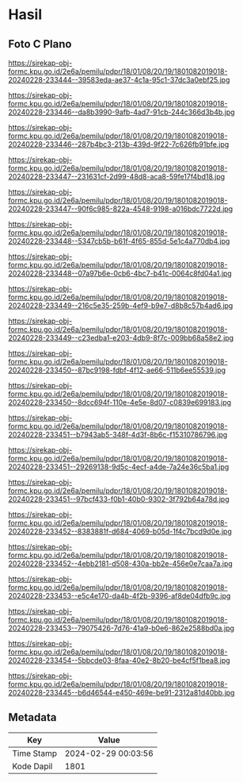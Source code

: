 # Hasil

## Foto C Plano

https://sirekap-obj-formc.kpu.go.id/2e6a/pemilu/pdpr/18/01/08/20/19/1801082019018-20240228-233444--39583eda-ae37-4c1a-95c1-37dc3a0ebf25.jpg

https://sirekap-obj-formc.kpu.go.id/2e6a/pemilu/pdpr/18/01/08/20/19/1801082019018-20240228-233446--da8b3990-9afb-4ad7-91cb-244c366d3b4b.jpg

https://sirekap-obj-formc.kpu.go.id/2e6a/pemilu/pdpr/18/01/08/20/19/1801082019018-20240228-233446--287b4bc3-213b-439d-9f22-7c626fb91bfe.jpg

https://sirekap-obj-formc.kpu.go.id/2e6a/pemilu/pdpr/18/01/08/20/19/1801082019018-20240228-233447--231631cf-2d99-48d8-aca8-59fe17f4bd18.jpg

https://sirekap-obj-formc.kpu.go.id/2e6a/pemilu/pdpr/18/01/08/20/19/1801082019018-20240228-233447--90f6c985-822a-4548-9198-a016bdc7722d.jpg

https://sirekap-obj-formc.kpu.go.id/2e6a/pemilu/pdpr/18/01/08/20/19/1801082019018-20240228-233448--5347cb5b-b61f-4f65-855d-5e1c4a770db4.jpg

https://sirekap-obj-formc.kpu.go.id/2e6a/pemilu/pdpr/18/01/08/20/19/1801082019018-20240228-233448--07a97b6e-0cb6-4bc7-b41c-0064c8fd04a1.jpg

https://sirekap-obj-formc.kpu.go.id/2e6a/pemilu/pdpr/18/01/08/20/19/1801082019018-20240228-233449--216c5e35-259b-4ef9-b9e7-d8b8c57b4ad6.jpg

https://sirekap-obj-formc.kpu.go.id/2e6a/pemilu/pdpr/18/01/08/20/19/1801082019018-20240228-233449--c23edba1-e203-4db9-8f7c-009bb68a58e2.jpg

https://sirekap-obj-formc.kpu.go.id/2e6a/pemilu/pdpr/18/01/08/20/19/1801082019018-20240228-233450--87bc9198-fdbf-4f12-ae66-511b6ee55539.jpg

https://sirekap-obj-formc.kpu.go.id/2e6a/pemilu/pdpr/18/01/08/20/19/1801082019018-20240228-233450--8dcc694f-110e-4e5e-8d07-c0839e699183.jpg

https://sirekap-obj-formc.kpu.go.id/2e6a/pemilu/pdpr/18/01/08/20/19/1801082019018-20240228-233451--b7943ab5-348f-4d3f-8b6c-f15310786796.jpg

https://sirekap-obj-formc.kpu.go.id/2e6a/pemilu/pdpr/18/01/08/20/19/1801082019018-20240228-233451--29269138-9d5c-4ecf-a4de-7a24e36c5ba1.jpg

https://sirekap-obj-formc.kpu.go.id/2e6a/pemilu/pdpr/18/01/08/20/19/1801082019018-20240228-233451--97bcf433-f0b1-40b0-9302-3f792b64a78d.jpg

https://sirekap-obj-formc.kpu.go.id/2e6a/pemilu/pdpr/18/01/08/20/19/1801082019018-20240228-233452--8383881f-d684-4069-b05d-1f4c7bcd9d0e.jpg

https://sirekap-obj-formc.kpu.go.id/2e6a/pemilu/pdpr/18/01/08/20/19/1801082019018-20240228-233452--4ebb2181-d508-430a-bb2e-456e0e7caa7a.jpg

https://sirekap-obj-formc.kpu.go.id/2e6a/pemilu/pdpr/18/01/08/20/19/1801082019018-20240228-233453--e5c4e170-da4b-4f2b-9396-af8de04dfb9c.jpg

https://sirekap-obj-formc.kpu.go.id/2e6a/pemilu/pdpr/18/01/08/20/19/1801082019018-20240228-233453--79075426-7d76-41a9-b0e6-862e2588bd0a.jpg

https://sirekap-obj-formc.kpu.go.id/2e6a/pemilu/pdpr/18/01/08/20/19/1801082019018-20240228-233454--5bbcde03-8faa-40e2-8b20-be4cf5f1bea8.jpg

https://sirekap-obj-formc.kpu.go.id/2e6a/pemilu/pdpr/18/01/08/20/19/1801082019018-20240228-233445--b6d46544-e450-469e-be91-2312a81d40bb.jpg


## Metadata

| Key        | Value               |
| ---------- | ------------------- |
| Time Stamp | 2024-02-29 00:03:56 |
| Kode Dapil | 1801                |



